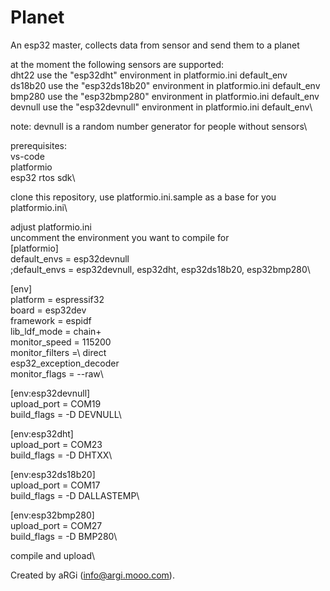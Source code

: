 # Planet

An esp32 master, collects data from sensor and send them to a planet

at the moment the following sensors are supported:\
  dht22   use the "esp32dht" environment in platformio.ini default_env\
  ds18b20 use the "esp32ds18b20" environment in platformio.ini default_env\
  bmp280  use the "esp32bmp280" environment in platformio.ini default_env\
  devnull use the "esp32devnull" environment in platformio.ini default_env\

note: devnull is a random number generator for people without sensors\
  
prerequisites:\
  vs-code\
  platformio\
  esp32 rtos sdk\

clone this repository, use platformio.ini.sample as a base for you platformio.ini\

adjust platformio.ini\
uncomment the environment you want to compile for\
[platformio]\
default_envs = esp32devnull\
;default_envs = esp32devnull, esp32dht, esp32ds18b20, esp32bmp280\

[env]\
platform = espressif32\
board = esp32dev\
framework = espidf\
lib_ldf_mode = chain+\
monitor_speed = 115200\
monitor_filters =\ 
	direct\
	esp32_exception_decoder\
monitor_flags = --raw\

[env:esp32devnull]\
upload_port = COM19\
build_flags = -D DEVNULL\

[env:esp32dht]\
upload_port = COM23\
build_flags = -D DHTXX\

[env:esp32ds18b20]\
upload_port = COM17\
build_flags = -D DALLASTEMP\

[env:esp32bmp280]\
upload_port = COM27\
build_flags = -D BMP280\

compile and upload\

Created by aRGi (info@argi.mooo.com).
